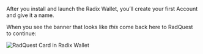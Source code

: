 After you install and launch the Radix Wallet, you’ll create your first Account and give it a name.

When you see the banner that looks like _this_ come back here to RadQuest to continue:

![RadQuest Card in Radix Wallet](/quests-images/key/2-KeyImage_RejoinRadQuestCard.webp)
